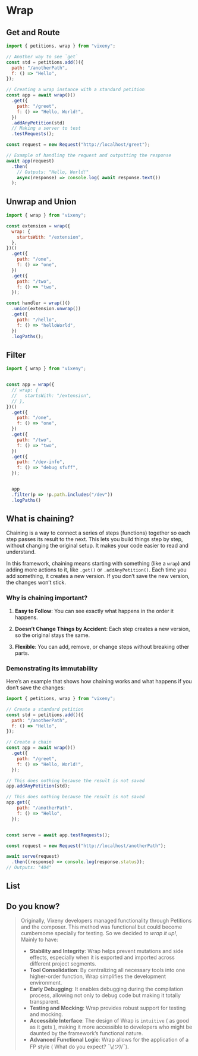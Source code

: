 <script>

 import ListOfComponents from '$lib/components/listofEssential.svelte';
 import Prisma from '$lib/components/Prisma.md';

</script>
<Prisma />

# Wrap

<object type="image/svg+xml" data="/d2/wrap.svg"></object>

## Get and Route

```javascript
import { petitions, wrap } from "vixeny";

// Another way to see `get`
const std = petitions.add()({
  path: "/anotherPath",
  f: () => "Hello",
});

// Creating a wrap instance with a standard petition
const app = await wrap()()
  .get({
    path: "/greet",
    f: () => "Hello, World!",
  })
  .addAnyPetition(std)
  // Making a server to test
  .testRequests();

const request = new Request("http://localhost/greet");

// Example of handling the request and outputting the response
await app(request)
  .then(
    // Outputs: "Hello, World!"
    async(response) => console.log( await response.text())
  ); 
```

## Unwrap and Union

```javascript
import { wrap } from "vixeny";

const extension = wrap({
  wrap: {
    startsWith: "/extension",
  },
})()
  .get({
    path: "/one",
    f: () => "one",
  })
  .get({
    path: "/two",
    f: () => "two",
  });

const handler = wrap()()
  .union(extension.unwrap())
  .get({
    path: "/hello",
    f: () => "helloWorld",
  })
  .logPaths();
```

## Filter

```javascript
import { wrap } from "vixeny";


const app = wrap({
  // wrap: {
  //   startsWith: "/extension",
  // },
})()
  .get({
    path: "/one",
    f: () => "one",
  })
  .get({
    path: "/two",
    f: () => "two",
  })
  .get({
    path: "/dev-info",
    f: () => "debug sfuff",
  });


  app
  .filter(p => !p.path.includes("/dev"))
  .logPaths()

```

## What is chaining?

Chaining is a way to connect a series of steps (functions) together so each step passes its result to the next. This lets you build things step by step, without changing the original setup. It makes your code easier to read and understand.

In this framework, chaining means starting with something (like a `wrap`) and adding more actions to it, like `.get()` or `.addAnyPetition()`. Each time you add something, it creates a new version. If you don’t save the new version, the changes won’t stick.

### Why is chaining important?

1. **Easy to Follow**:
   You can see exactly what happens in the order it happens.

2. **Doesn’t Change Things by Accident**:
   Each step creates a new version, so the original stays the same.

3. **Flexible**:
   You can add, remove, or change steps without breaking other parts.

### Demonstrating its immutability

Here’s an example that shows how chaining works and what happens if you don’t save the changes:

```javascript
import { petitions, wrap } from "vixeny";

// Create a standard petition
const std = petitions.add()({
  path: "/anotherPath",
  f: () => "Hello",
});

// Create a chain
const app = await wrap()()
  .get({
    path: "/greet",
    f: () => "Hello, World!",
  });

// This does nothing because the result is not saved
app.addAnyPetition(std);

// This does nothing because the result is not saved
app.get({
    path: "/anotherPath",
    f: () => "Hello",
  });


const serve = await app.testRequests();

const request = new Request("http://localhost/anotherPath");

await serve(request)
  .then((response) => console.log(response.status));
// Outputs: "404"
```


## List

<ListOfComponents />


## Do you know?

> Originally, Vixeny developers managed functionality through Petitions and
> the composer. This method was functional but could become cumbersome
> specially for testing. So we decided _to wrap it up!_, Mainly to
> have:
>
> - **Stability and Integrity**: Wrap helps prevent mutations and side effects,
>   especially when it is exported and imported across different project
>   segments.
> - **Tool Consolidation**: By centralizing all necessary tools into one
>   higher-order function, Wrap simplifies the development environment.
> - **Early Debugging**: It enables debugging during the compilation process,
>   allowing not only to debug code but making it totally transparent.
> - **Testing and Mocking**: Wrap provides robust support for testing and
>   mocking.
> - **Accessible Interface**: The design of Wrap is `intuitive` ( as good as it gets ), making it more
>   accessible to developers who might be daunted by the framework’s functional
>   nature.
> - **Advanced Functional Logic**: Wrap allows for the application of a FP
>   style ( What do you expect? ¯\\_(ツ)_/¯).





